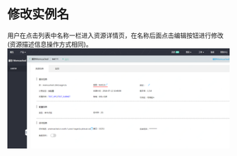 # 修改实例名

用户在点击列表中名称一栏进入资源详情页，在名称后面点击编辑按钮进行修改(资源描述信息操作方式相同)。
   ![](https://github.com/jdcloudcom/cn/blob/JCS-for-Memcached/image/Memcached/m-n.png)
